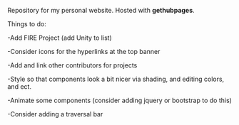Repository for my personal website. Hosted with **gethubpages**.

Things to do:

-Add FIRE Project (add Unity to list)

-Consider icons for the hyperlinks at the top banner

-Add and link other contributors for projects

-Style so that components look a bit nicer via shading, and editing colors, and ect.

-Animate some components (consider adding jquery or bootstrap to do this)

-Consider adding a traversal bar

